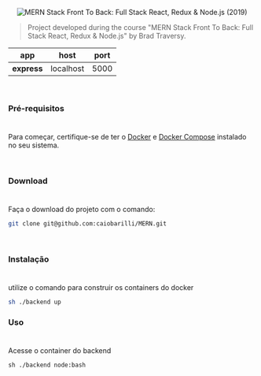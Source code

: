 <p align="center">
   <img src="https://raw.githubusercontent.com/caiobarilli/MERN-Stack-Front-To-Back/main/docs/img/cover.jpg" alt="MERN Stack Front To Back: Full Stack React, Redux & Node.js (2019)" />
</p>

> Project developed during the course "MERN Stack Front To Back: Full Stack React, Redux & Node.js" by Brad Traversy.

| app         | host      | port |
| ----------- | --------- | ---- |
| **express** | localhost | 5000 |

<br />

### Pré-requisitos

#

Para começar, certifique-se de ter o [Docker](https://docs.docker.com/) e [Docker Compose](https://docs.docker.com/compose/install/) instalado no seu sistema.

<br />

### Download

#

Faça o download do projeto com o comando:

```sh
git clone git@github.com:caiobarilli/MERN.git
```

<br />

### Instalação

#

utilize o comando para construir os containers do docker

```sh
sh ./backend up
```

### Uso

#

Acesse o container do backend
```shell
sh ./backend node:bash
```
